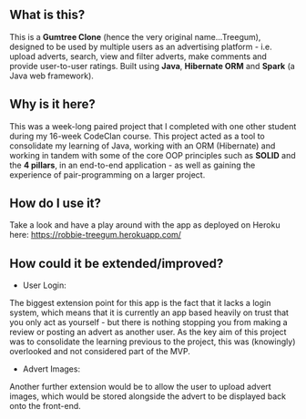 ## What is this?

This is a **Gumtree Clone** (hence the very original name...Treegum), designed to be used by multiple users as an advertising platform - i.e. upload adverts, search, view and filter adverts, make comments and provide user-to-user ratings. Built using **Java**, **Hibernate ORM** and **Spark** (a Java web framework).

## Why is it here?

This was a week-long paired project that I completed with one other student during my 16-week CodeClan course. This project acted as a tool to consolidate my learning of Java, working with an ORM (Hibernate) and working in tandem with some of the core OOP principles such as **SOLID** and the **4 pillars**, in an end-to-end application - as well as gaining the experience of pair-programming on a larger project. 

## How do I use it?

Take a look and have a play around with the app as deployed on Heroku here:
https://robbie-treegum.herokuapp.com/

## How could it be extended/improved?

- User Login:

The biggest extension point for this app is the fact that it lacks a login system, which means that it is currently an app based heavily on trust that you only act as yourself - but there is nothing stopping you from making a review or posting an advert as another user. As the key aim of this project was to consolidate the learning previous to the project, this was (knowingly) overlooked and not considered part of the MVP.

- Advert Images:

Another further extension would be to allow the user to upload advert images, which would be stored alongside the advert to be displayed back onto the front-end.
